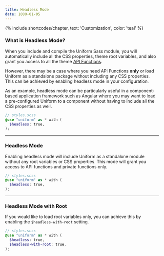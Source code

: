 ```yaml
---
title: Headless Mode
date: 1000-01-05
---
```


{% include shortcodes/chapter, text: 'Customization', color: 'teal' %}

### What is Headless Mode?

When you include and compile the Uniform Sass module, you will automatically include all the CSS properties, theme root variables, and also grant you access to all the theme <a class="hover.underline" href="/get-started/api-functions/" target="_black">API Functions</a>. 

However, there may be a case where you need API Functions **only** or load Uniform as a standalone package without including any CSS properties. This can be achieved by enabling headless mode in your configuration.

As an example, headless mode can be particularly useful in a component-based application framework such as Angular where you may want to load a pre-configured Uniform to a component without having to include all the CSS properties as well.

```scss
// styles.scss
@use "uniform" as * with (
  $headless: true,
);
```

---


### Headless Mode

Enabling headless mode will include Uniform as a standalone module without any root variables or CSS properties. This mode will grant you access to API functions and private functions only.

```scss
// styles.scss
@use "uniform" as * with (
  $headless: true,
);
```

---


### Headless Mode with Root

If you would like to load root variables only, you can achieve this by enabling the `$headless-with-root` setting.

```scss
// styles.scss
@use "uniform" as * with (
  $headless: true,
  $headless-with-root: true,
);
```
